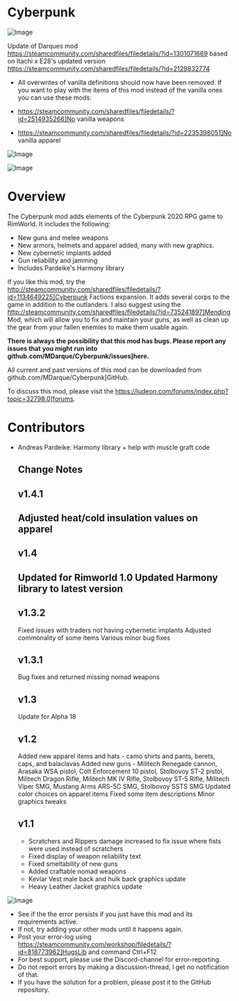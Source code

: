 # Cyberpunk

![Image](https://i.imgur.com/buuPQel.png)

Update of Darques mod
https://steamcommunity.com/sharedfiles/filedetails/?id=1301071669
based on Itachi x E28's updated version
https://steamcommunity.com/sharedfiles/filedetails/?id=2129832774

- All overwrites of vanilla definitions should now have been removed. If you want to play with the items of this mod instead of the vanilla ones you can use these mods:



- https://steamcommunity.com/sharedfiles/filedetails/?id=2514935266]No vanilla weapons
- https://steamcommunity.com/sharedfiles/filedetails/?id=2235398051]No vanilla apparel



![Image](https://i.imgur.com/pufA0kM.png)

	
![Image](https://i.imgur.com/Z4GOv8H.png)

# Overview

The Cyberpunk mod adds elements of the Cyberpunk 2020 RPG game to RimWorld.
It includes the following:

- New guns and melee weapons
- New armors, helmets and apparel added, many with new graphics.
- New cybernetic implants added
- Gun reliability and jamming
- Includes Pardeike's Harmony library

If you like this mod, try the http://steamcommunity.com/sharedfiles/filedetails/?id=1134649225]Cyberpunk Factions expansion.  It adds several corps to the game in addition to the outlanders.
I also suggest using the http://steamcommunity.com/sharedfiles/filedetails/?id=735241897]Mending Mod, which will allow you to fix and maintain your guns, as well as clean up the gear from your fallen enemies to make them usable again.

**There is always the possibility that this mod has bugs. Please report any issues that you might run into github.com/MDarque/Cyberpunk/issues]here.**

All current and past versions of this mod can be downloaded from github.com/MDarque/Cyberpunk]GitHub.

To discuss this mod, please visit the https://ludeon.com/forums/index.php?topic=32798.0]forums.

# Contributors

- Andreas Pardeike: Harmony library + help with muscle graft code

    Change Notes
    -----------
    v1.4.1
    -----------
    Adjusted heat/cold insulation values on apparel
    -----------
    v1.4
    -----------
    Updated for Rimworld 1.0
    Updated Harmony library to latest version
    -----------
    v1.3.2
    -----------
    Fixed issues with traders not having cybernetic implants
    Adjusted commonality of some items
    Various minor bug fixes

    v1.3.1
    -----------
    Bug fixes and returned missing nomad weapons

    v1.3
    -----------
    Update for Alpha 18
    
    v1.2
    -----------
    Added new apparel items and hats - camo shirts and pants, berets, caps, and balaclavas
    Added new guns - Militech Renegade cannon, Arasaka WSA pistol, Colt Enforcement 10 pistol, Stolbovoy ST-2 pistol, Militech Dragon Rifle, Militech MK IV Rifle, Stolbovoy ST-5 Rifle, Militech Viper SMG, Mustang Arms ARS-5C SMG, Stolbovoy SSTS SMG
    Updated color choices on apparel items
    Fixed some item descriptions
    Minor graphics tweaks

    v1.1
    -----------
    - Scratchers and Rippers damage increased to fix issue where fists were used instead of scratchers
    - Fixed display of weapon reliability text
    - Fixed smeltability of new guns
    - Added craftable nomad weapons
    - Kevlar Vest male back and hulk back graphics update
    - Heavy Leather Jacket graphics update

![Image](https://i.imgur.com/PwoNOj4.png)



-  See if the the error persists if you just have this mod and its requirements active.
-  If not, try adding your other mods until it happens again.
-  Post your error-log using https://steamcommunity.com/workshop/filedetails/?id=818773962]HugsLib and command Ctrl+F12
-  For best support, please use the Discord-channel for error-reporting.
-  Do not report errors by making a discussion-thread, I get no notification of that.
-  If you have the solution for a problem, please post it to the GitHub repository.


